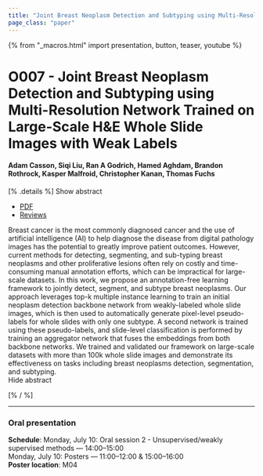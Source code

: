 ```yaml
---
title: "Joint Breast Neoplasm Detection and Subtyping using Multi-Resolution Network Trained on Large-Scale H&E Whole Slide Images with Weak Labels"
page_class: "paper"
---
```


{% from "_macros.html" import presentation, button, teaser, youtube %}

# O007 - Joint Breast Neoplasm Detection and Subtyping using Multi-Resolution Network Trained on Large-Scale H&E Whole Slide Images with Weak Labels

#### Adam Casson, Siqi Liu, Ran A Godrich, Hamed Aghdam, Brandon Rothrock, Kasper Malfroid, Christopher Kanan, Thomas Fuchs


[% .details %]
<a class="toggle_visibility" data-selector=".abstract" data-level="3">Show abstract</a>
- <a href="https://openreview.net/pdf?id=rXVtHHFLRIz">PDF</a>
- <a href="https://openreview.net/forum?id=rXVtHHFLRIz">Reviews</a>

<p>
    <span class="abstract">
        Breast cancer is the most commonly diagnosed cancer and the use of artificial intelligence (AI) to help diagnose the disease from digital pathology images has the potential to greatly improve patient outcomes. However, current methods for detecting, segmenting, and sub-typing breast neoplasms and other proliferative lesions often rely on costly and time-consuming manual annotation efforts, which can be impractical for large-scale datasets. In this work, we propose an annotation-free learning framework to jointly detect, segment, and subtype breast neoplasms. Our approach leverages top-k multiple instance learning to train an initial neoplasm detection backbone network from weakly-labeled whole slide images, which is then used to automatically generate pixel-level pseudo-labels for whole slides with only one subtype. A second network is trained using these pseudo-labels, and slide-level classification is performed by training an aggregator network that fuses the embeddings from both backbone networks. We trained and validated our framework on large-scale datasets with more than 100k whole slide images and demonstrate its effectiveness on tasks including breast neoplasms detection, segmentation, and subtyping.
        <br>
        <span class="actions"><a class="toggle_visibility" data-level="2">Hide abstract</a></span>
    </span>
</p>
[% / %]

---


### Oral presentation

**Schedule**: Monday, July 10: Oral session 2 - Unsupervised/weakly supervised methods — 14:00–15:00<br>Monday, July 10: Posters — 11:00–12:00 & 15:00–16:00<br>
**Poster location**: M04

